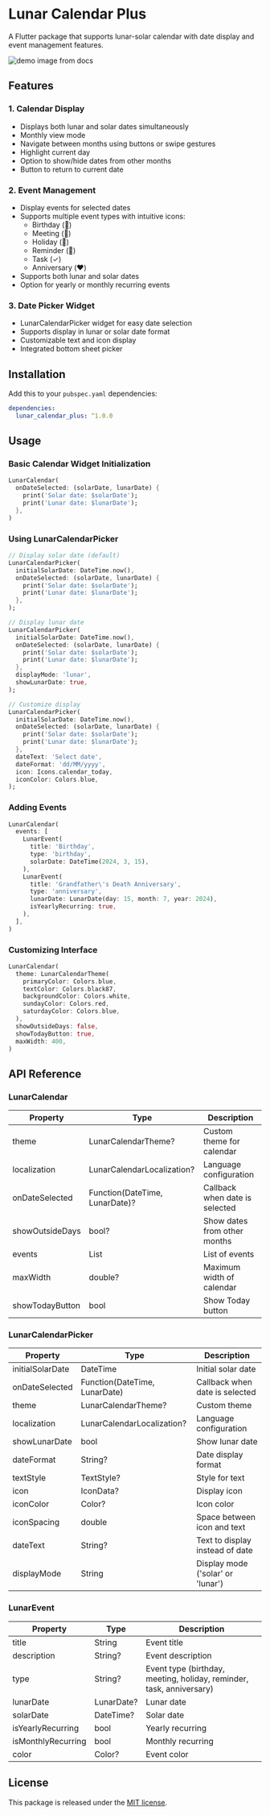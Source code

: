 # Lunar Calendar Plus

A Flutter package that supports lunar-solar calendar with date display and event management features.

![demo image from docs](https://raw.githubusercontent.com/Nghi-NV/lunar_calendar/refs/heads/main/docs/images/demo.png)

## Features

### 1. Calendar Display
- Displays both lunar and solar dates simultaneously
- Monthly view mode
- Navigate between months using buttons or swipe gestures
- Highlight current day
- Option to show/hide dates from other months
- Button to return to current date

### 2. Event Management
- Display events for selected dates
- Supports multiple event types with intuitive icons:
  - Birthday (🎂)
  - Meeting (👥)
  - Holiday (🎉)
  - Reminder (🔔)
  - Task (✓)
  - Anniversary (❤️)
- Supports both lunar and solar dates
- Option for yearly or monthly recurring events

### 3. Date Picker Widget
- LunarCalendarPicker widget for easy date selection
- Supports display in lunar or solar date format
- Customizable text and icon display
- Integrated bottom sheet picker

## Installation

Add this to your `pubspec.yaml` dependencies:

```yaml
dependencies:
  lunar_calendar_plus: ^1.0.0
```

## Usage

### Basic Calendar Widget Initialization

```dart
LunarCalendar(
  onDateSelected: (solarDate, lunarDate) {
    print('Solar date: $solarDate');
    print('Lunar date: $lunarDate');
  },
)
```

### Using LunarCalendarPicker

```dart
// Display solar date (default)
LunarCalendarPicker(
  initialSolarDate: DateTime.now(),
  onDateSelected: (solarDate, lunarDate) {
    print('Solar date: $solarDate');
    print('Lunar date: $lunarDate');
  },
);

// Display lunar date
LunarCalendarPicker(
  initialSolarDate: DateTime.now(),
  onDateSelected: (solarDate, lunarDate) {
    print('Solar date: $solarDate');
    print('Lunar date: $lunarDate');
  },
  displayMode: 'lunar',
  showLunarDate: true,
);

// Customize display
LunarCalendarPicker(
  initialSolarDate: DateTime.now(),
  onDateSelected: (solarDate, lunarDate) {
    print('Solar date: $solarDate');
    print('Lunar date: $lunarDate');
  },
  dateText: 'Select date',
  dateFormat: 'dd/MM/yyyy',
  icon: Icons.calendar_today,
  iconColor: Colors.blue,
);
```

### Adding Events

```dart
LunarCalendar(
  events: [
    LunarEvent(
      title: 'Birthday',
      type: 'birthday',
      solarDate: DateTime(2024, 3, 15),
    ),
    LunarEvent(
      title: 'Grandfather\'s Death Anniversary',
      type: 'anniversary',
      lunarDate: LunarDate(day: 15, month: 7, year: 2024),
      isYearlyRecurring: true,
    ),
  ],
)
```

### Customizing Interface

```dart
LunarCalendar(
  theme: LunarCalendarTheme(
    primaryColor: Colors.blue,
    textColor: Colors.black87,
    backgroundColor: Colors.white,
    sundayColor: Colors.red,
    saturdayColor: Colors.blue,
  ),
  showOutsideDays: false,
  showTodayButton: true,
  maxWidth: 400,
)
```

## API Reference

### LunarCalendar
| Property | Type | Description |
|----------|------|-------------|
| theme | LunarCalendarTheme? | Custom theme for calendar |
| localization | LunarCalendarLocalization? | Language configuration |
| onDateSelected | Function(DateTime, LunarDate)? | Callback when date is selected |
| showOutsideDays | bool? | Show dates from other months |
| events | List<LunarEvent> | List of events |
| maxWidth | double? | Maximum width of calendar |
| showTodayButton | bool | Show Today button |

### LunarCalendarPicker
| Property | Type | Description |
|----------|------|-------------|
| initialSolarDate | DateTime | Initial solar date |
| onDateSelected | Function(DateTime, LunarDate) | Callback when date is selected |
| theme | LunarCalendarTheme? | Custom theme |
| localization | LunarCalendarLocalization? | Language configuration |
| showLunarDate | bool | Show lunar date |
| dateFormat | String? | Date display format |
| textStyle | TextStyle? | Style for text |
| icon | IconData? | Display icon |
| iconColor | Color? | Icon color |
| iconSpacing | double | Space between icon and text |
| dateText | String? | Text to display instead of date |
| displayMode | String | Display mode ('solar' or 'lunar') |

### LunarEvent
| Property | Type | Description |
|----------|------|-------------|
| title | String | Event title |
| description | String? | Event description |
| type | String? | Event type (birthday, meeting, holiday, reminder, task, anniversary) |
| lunarDate | LunarDate? | Lunar date |
| solarDate | DateTime? | Solar date |
| isYearlyRecurring | bool | Yearly recurring |
| isMonthlyRecurring | bool | Monthly recurring |
| color | Color? | Event color |

## License

This package is released under the [MIT license](LICENSE).
